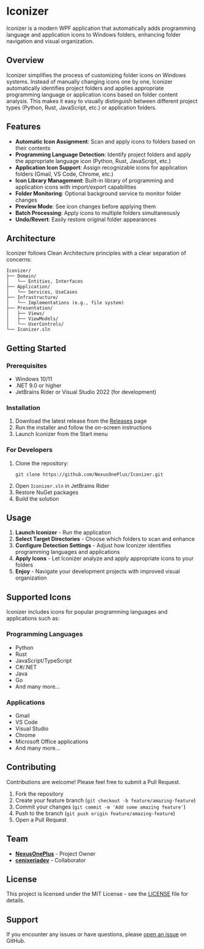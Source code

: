# Iconizer

Iconizer is a modern WPF application that automatically adds programming language and application icons to Windows folders, enhancing folder navigation and visual organization.


## Overview

Iconizer simplifies the process of customizing folder icons on Windows systems. Instead of manually changing icons one by one, Iconizer automatically identifies project folders and applies appropriate programming language or application icons based on folder content analysis. This makes it easy to visually distinguish between different project types (Python, Rust, JavaScript, etc.) or application folders.

## Features

- **Automatic Icon Assignment**: Scan and apply icons to folders based on their contents
- **Programming Language Detection**: Identify project folders and apply the appropriate language icon (Python, Rust, JavaScript, etc.)
- **Application Icon Support**: Assign recognizable icons for application folders (Gmail, VS Code, Chrome, etc.)
- **Icon Library Management**: Built-in library of programming and application icons with import/export capabilities
- **Folder Monitoring**: Optional background service to monitor folder changes
- **Preview Mode**: See icon changes before applying them
- **Batch Processing**: Apply icons to multiple folders simultaneously
- **Undo/Revert**: Easily restore original folder appearances

## Architecture

Iconizer follows Clean Architecture principles with a clear separation of concerns:

```
Iconizer/
├── Domain/
│   └── Entities, Interfaces
├── Application/
│   └── Services, UseCases
├── Infrastructure/
│   └── Implementations (e.g., file system)
├── Presentation/
│   ├── Views/
│   ├── ViewModels/
│   └── UserControls/
└── Iconizer.sln
```

## Getting Started

### Prerequisites

- Windows 10/11
- .NET 9.0 or higher
- JetBrains Rider or Visual Studio 2022 (for development)

### Installation

1. Download the latest release from the [Releases](https://github.com/NexusOnePlus/iconizer/releases) page
2. Run the installer and follow the on-screen instructions
3. Launch Iconizer from the Start menu

### For Developers

1. Clone the repository:
   ```
   git clone https://github.com/NexusOnePlus/Iconizer.git
   ```
2. Open `Iconizer.sln` in JetBrains Rider
3. Restore NuGet packages
4. Build the solution

## Usage

1. **Launch Iconizer** - Run the application
2. **Select Target Directories** - Choose which folders to scan and enhance
3. **Configure Detection Settings** - Adjust how Iconizer identifies programming languages and applications
4. **Apply Icons** - Let Iconizer analyze and apply appropriate icons to your folders
5. **Enjoy** - Navigate your development projects with improved visual organization

## Supported Icons

Iconizer includes icons for popular programming languages and applications such as:

### Programming Languages
- Python
- Rust
- JavaScript/TypeScript
- C#/.NET
- Java
- Go
- And many more...

### Applications
- Gmail
- VS Code
- Visual Studio
- Chrome
- Microsoft Office applications
- And many more...

## Contributing

Contributions are welcome! Please feel free to submit a Pull Request.

1. Fork the repository
2. Create your feature branch (`git checkout -b feature/amazing-feature`)
3. Commit your changes (`git commit -m 'Add some amazing feature'`)
4. Push to the branch (`git push origin feature/amazing-feature`)
5. Open a Pull Request

## Team

- **[NexusOnePlus](https://github.com/NexusOnePlus)** - Project Owner
- **[cenixeriadev](https://github.com/cenixeriadev)** - Collaborator

## License

This project is licensed under the MIT License - see the [LICENSE](LICENSE) file for details.

## Support

If you encounter any issues or have questions, please [open an issue](https://github.com/NexusOnePlus/iconizer/issues) on GitHub.
